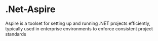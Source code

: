 # .Net-Aspire
Aspire is a toolset for setting up and running .NET projects efficiently, typically used in enterprise environments to enforce consistent project standards
